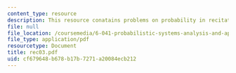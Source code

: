 ```yaml
---
content_type: resource
description: This resource conatains problems on probability in recitation three.
file: null
file_location: /coursemedia/6-041-probabilistic-systems-analysis-and-applied-probability-spring-2006/cf679648b678b17b7271a20084ecb212_rec03.pdf
file_type: application/pdf
resourcetype: Document
title: rec03.pdf
uid: cf679648-b678-b17b-7271-a20084ecb212
---
```


